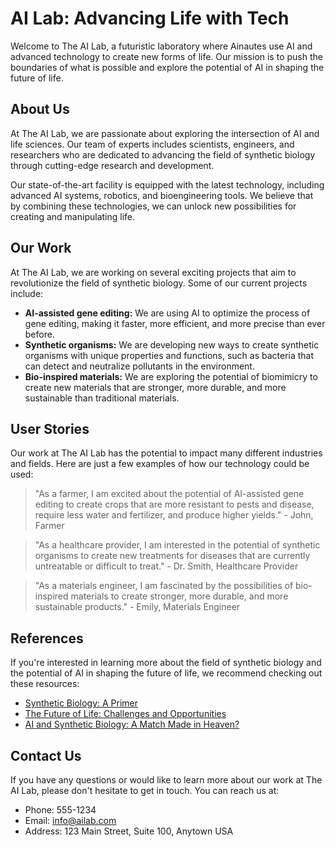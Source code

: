 <!--
Write me content for website with wallpaper which alt text is:

"A futuristic laboratory where Ainautes use AI and advanced technology to create new forms of life."

The name/title of the page should not be 1:1 copy of the alt text but rather a real content of the website which is using this wallpaper.

- Use markdown format
- Start with the heading
- The content should look like a real website
- Include real sections like references, contact, user stories, etc. use things relevant to the page purpose.
- Feel free to use structure like headings, bullets, numbering, blockquotes, paragraphs, horizontal lines, etc.
- You can use formatting like bold or _italic_
- You can include UTF-8 emojis
- Links should be only #hash anchors (and you can refer to the document itself)
- Do not include images
-->

<!--font:Montserrat-->

# AI Lab: Advancing Life with Tech

Welcome to The AI Lab, a futuristic laboratory where Ainautes use AI and advanced technology to create new forms of life. Our mission is to push the boundaries of what is possible and explore the potential of AI in shaping the future of life.

## About Us

At The AI Lab, we are passionate about exploring the intersection of AI and life sciences. Our team of experts includes scientists, engineers, and researchers who are dedicated to advancing the field of synthetic biology through cutting-edge research and development.

Our state-of-the-art facility is equipped with the latest technology, including advanced AI systems, robotics, and bioengineering tools. We believe that by combining these technologies, we can unlock new possibilities for creating and manipulating life.

## Our Work

At The AI Lab, we are working on several exciting projects that aim to revolutionize the field of synthetic biology. Some of our current projects include:

-   **AI-assisted gene editing:** We are using AI to optimize the process of gene editing, making it faster, more efficient, and more precise than ever before.
-   **Synthetic organisms:** We are developing new ways to create synthetic organisms with unique properties and functions, such as bacteria that can detect and neutralize pollutants in the environment.
-   **Bio-inspired materials:** We are exploring the potential of biomimicry to create new materials that are stronger, more durable, and more sustainable than traditional materials.

## User Stories

Our work at The AI Lab has the potential to impact many different industries and fields. Here are just a few examples of how our technology could be used:

> "As a farmer, I am excited about the potential of AI-assisted gene editing to create crops that are more resistant to pests and disease, require less water and fertilizer, and produce higher yields." - John, Farmer

> "As a healthcare provider, I am interested in the potential of synthetic organisms to create new treatments for diseases that are currently untreatable or difficult to treat." - Dr. Smith, Healthcare Provider

> "As a materials engineer, I am fascinated by the possibilities of bio-inspired materials to create stronger, more durable, and more sustainable products." - Emily, Materials Engineer

## References

If you're interested in learning more about the field of synthetic biology and the potential of AI in shaping the future of life, we recommend checking out these resources:

-   [Synthetic Biology: A Primer](#)
-   [The Future of Life: Challenges and Opportunities](#)
-   [AI and Synthetic Biology: A Match Made in Heaven?](#)

## Contact Us

If you have any questions or would like to learn more about our work at The AI Lab, please don't hesitate to get in touch. You can reach us at:

-   Phone: 555-1234
-   Email: info@ailab.com
-   Address: 123 Main Street, Suite 100, Anytown USA
